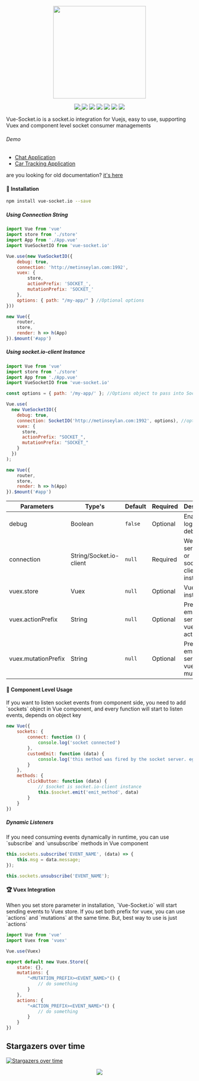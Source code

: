 <p align="center">
    <a href="https://github.com/MetinSeylan/Vue-Socket.io" target="_blank">
    <img width="250" src="https://raw.githubusercontent.com/MetinSeylan/Vue-Socket.io/master/docs/logo.png">
    </a>
</p> 

<p align="center">
  <a href="https://www.npmjs.com/package/vue-socket.io"><img src="https://img.shields.io/npm/v/vue-socket.io.svg"/> <img src="https://img.shields.io/npm/dt/vue-socket.io.svg"/></a>
  <a href="https://github.com/vuejs/awesome-vue"><img src="https://cdn.rawgit.com/sindresorhus/awesome/d7305f38d29fed78fa85652e3a63e154dd8e8829/media/badge.svg"/></a>
  <a href="https://vuejs.org/"><img src="https://img.shields.io/badge/vue-2.x-brightgreen.svg"/></a>
  <a href="http://packagequality.com/#?package=vue-socket.io"><img src="http://npm.packagequality.com/shield/vue-socket.io.svg"/></a>
  <a href="https://github.com/MetinSeylan/Vue-Socket.io/"><img src="https://img.shields.io/npm/l/vue-socket.io.svg"/></a>
  <a href="https://github.com/MetinSeylan/Vue-Socket.io/"><img src="https://img.shields.io/github/stars/MetinSeylan/Vue-Socket.io.svg"/></a>
</p>

<p>Vue-Socket.io is a socket.io integration for Vuejs, easy to use, supporting Vuex and component level socket consumer managements<p>

###### Demo
- <a href="http://metinseylan.com/vuesocketio/" target="_blank">Chat Application</a>
- <a href="http://metinseylan.com" target="_blank">Car Tracking Application</a>

<p>
are you looking for old documentation? <a href="https://github.com/MetinSeylan/Vue-Socket.io/blob/master/docs/OLD_README.md">it's here</a>
</p>

#### 🚀 Installation
``` bash
npm install vue-socket.io --save
```
##### Using Connection String
``` javascript
import Vue from 'vue'
import store from './store'
import App from './App.vue'
import VueSocketIO from 'vue-socket.io'

Vue.use(new VueSocketIO({
    debug: true,
    connection: 'http://metinseylan.com:1992',
    vuex: {
        store,
        actionPrefix: 'SOCKET_',
        mutationPrefix: 'SOCKET_'
    },
    options: { path: "/my-app/" } //Optional options
}))

new Vue({
    router,
    store,
    render: h => h(App)
}).$mount('#app')
```

##### Using socket.io-client Instance
``` javascript
import Vue from 'vue'
import store from './store'
import App from './App.vue'
import VueSocketIO from 'vue-socket.io'

const options = { path: '/my-app/' }; //Options object to pass into SocketIO

Vue.use(
  new VueSocketIO({
    debug: true,
    connection: SocketIO('http://metinseylan.com:1992', options), //options object is Optional
    vuex: {
      store,
      actionPrefix: "SOCKET_",
      mutationPrefix: "SOCKET_"
    }
  })
);

new Vue({
    router,
    store,
    render: h => h(App)
}).$mount('#app')
```

**Parameters**|**Type's**|**Default**|**Required**|**Description**
-----|-----|-----|-----|-----
debug|Boolean|`false`|Optional|Enable logging for debug
connection|String/Socket.io-client|`null`|Required|Websocket server url or socket.io-client instance
vuex.store|Vuex|`null`|Optional|Vuex store instance
vuex.actionPrefix|String|`null`|Optional|Prefix for emitting server side vuex actions
vuex.mutationPrefix|String |`null`|Optional|Prefix for emitting server side vuex mutations

#### 🌈 Component Level Usage

<p>If you want to listen socket events from component side, you need to add `sockets` object in Vue component, and every function will start to listen events, depends on object key</p>

``` javascript
new Vue({
    sockets: {
        connect: function () {
            console.log('socket connected')
        },
        customEmit: function (data) {
            console.log('this method was fired by the socket server. eg: io.emit("customEmit", data)')
        }
    },
    methods: {
        clickButton: function (data) {
            // $socket is socket.io-client instance
            this.$socket.emit('emit_method', data)
        }
    }
})
```

##### Dynamic Listeners

<p>If you need consuming events dynamically in runtime, you can use `subscribe` and `unsubscribe` methods in Vue component</p>

``` javascript
this.sockets.subscribe('EVENT_NAME', (data) => {
    this.msg = data.message;
});

this.sockets.unsubscribe('EVENT_NAME');
```

#### 🏆 Vuex Integration
<p>When you set store parameter in installation, `Vue-Socket.io` will start sending events to Vuex store. If you set both prefix for vuex, you can use `actions` and `mutations` at the same time. But, best way to use is just `actions`</p>

``` javascript
import Vue from 'vue'
import Vuex from 'vuex'

Vue.use(Vuex)

export default new Vuex.Store({
    state: {},
    mutations: {
        "<MUTATION_PREFIX><EVENT_NAME>"() {
            // do something
        }
    },
    actions: {
        "<ACTION_PREFIX><EVENT_NAME>"() {
            // do something
        }
    }
})
```

## Stargazers over time

[![Stargazers over time](https://starcharts.herokuapp.com/MetinSeylan/Vue-Socket.io.svg)](https://starcharts.herokuapp.com/MetinSeylan/Vue-Socket.io)
   

<p align="center">
    <a href="https://github.com/MetinSeylan/Vue-Socket.io" target="_blank">
    <img src="https://media.giphy.com/media/11jlnltQgUi2mQ/giphy.gif">
    </a>
</p> 
